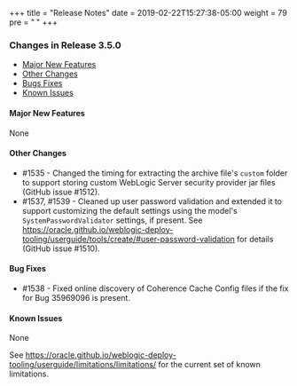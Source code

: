 +++
title = "Release Notes"
date = 2019-02-22T15:27:38-05:00
weight = 79
pre = "<b> </b>"
+++


### Changes in Release 3.5.0
- [Major New Features](#major-new-features)
- [Other Changes](#other-changes)
- [Bugs Fixes](#bug-fixes)
- [Known Issues](#known-issues)


#### Major New Features
None

#### Other Changes
- #1535 - Changed the timing for extracting the archive file's `custom` folder to support storing custom WebLogic Server
          security provider jar files (GitHub issue #1512).
- #1537, #1539 - Cleaned up user password validation and extended it to support customizing the default settings
         using the model's `SystemPasswordValidator` settings, if present.  See
         https://oracle.github.io/weblogic-deploy-tooling/userguide/tools/create/#user-password-validation for details
         (GitHub issue #1510).

#### Bug Fixes
- #1538 - Fixed online discovery of Coherence Cache Config files if the fix for Bug 35969096 is present.

#### Known Issues
None

See https://oracle.github.io/weblogic-deploy-tooling/userguide/limitations/limitations/ for the current set of known limitations.
